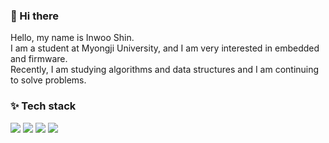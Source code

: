 

### 👋 Hi there
   
   Hello, my name is Inwoo Shin.   
   I am a student at Myongji University, and I am very interested in embedded and firmware.   
   Recently, I am studying algorithms and data structures and I am continuing to solve problems.   
   
   ### ✨ Tech stack
   
   <img src="https://img.shields.io/badge/C-A8B9CC?style=flat-square&logo=C&logoColor=white"/></a> 
   <img src="https://img.shields.io/badge/C++-00599C?style=flat-square&logo=C%2B%2B&logoColor=white"/></a> 
   <img src="https://img.shields.io/badge/OpenCV-5C3EE8?style=flat-square&logo=Opencv"/></a> 
   <img src="https://img.shields.io/badge/OpenGL-5586A4?style=flat-square&logo=Opengl&logoColor=white"/></a> 
   <!--
**inwooshin/inwooshin** is a ✨ _special_ ✨ repository because its `README.md` (this file) appears on your GitHub profile.

Here are some ideas to get you started:

- 🔭 I’m currently working on ...
- 🌱 I’m currently learning ...
- 👯 I’m looking to collaborate on ...
- 🤔 I’m looking for help with ...
- 💬 Ask me about ...
- 📫 How to reach me: ...
- 😄 Pronouns: ...
- ⚡ Fun fact: ...
-->
